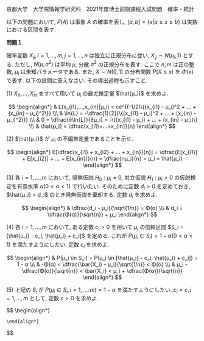 京都大学　大学院情報学研究科　2021年度博士前期課程入試問題　確率・統計

以下の問題において, $P(A)$ は事象 $A$ の確率を表し, $[a,b] = \{x| a \le x \le b\}$ は実数における区間を表す.

**問題１**

確率変数 $X_{ij}, i = 1,...,m, j = 1,...,n$ は独立に正規分布に従い, $X_{ij} \sim N(μ_i, 1)$ とする. ただし, $N(μ, σ^2)$ は平均 $μ$, 分散 $σ^2$ の正規分布を表す. ここで $n,m$ は正の整数, $μ_i$ は未知パラメータである. また, $X \sim N(0,1)$ の分布関数 $P(X \le x)$ を $Φ(x)$ で表す. 以下の設問に答えなさい. その導出過程も示すこと.

(1) $X_{i1},...,X_{in}$ をすべて用いて $μ_i$ の最尤推定量 $\hat{μ_i}$ を求めよ.

$$
    \begin{align*}
        & L(x_{i1},...,x_{in}|μ_i) = ce^{(-1/2)\{(x_{i1} - μ_i)^2 + ... + (x_{in} - μ_i)^2\}} \\\
        & \ln{L} = -\dfrac{1}{2}{\{(x_{i1} - μ_i)^2 + ... + (x_{in} - μ_i)^2\}} \\\
        & 0 = \dfrac{∂\ln{L}}{∂μ_i} = -\{(x_{i1} - μ_i) + ... + (x_{in} - μ_i)\} \\\
        & \hat{μ_i} = \dfrac{x_{i1}+...+x_{in}}{n}
    \end{align*}
$$

(2) $\hat{μ_i}$ が $μ_i$ の不偏推定量であることを示せ.

$$
    \begin{align*}
        E[\dfrac{x_{i1} + x_{i2} + ... + x_{in}}{n}] = \dfrac{E[x_{i1}] + E[x_{i2}] + ... + E[x_{in}]}{n} = \dfrac{nμ_i}{n} = μ_i = \hat{μ_i}
    \end{align*}
$$

(3) 各 $i = 1,...,m$ において, 帰無仮説 $H_0: μ_i = 0$, 対立仮説 $H_1: μ_i > 0$ の仮説検定を有意水準 $α(0 < α < 1)$ で行いたい. そのために定数 $d_i > 0$ を定めておき, $\hat{μ_i} > d_i$ のとき帰無仮説を棄却する. 定数 $d_i$ を求めよ.

$$
    \begin{align*}
        & \dfrac{d_i - μ_i}{\sqrt{1/n}} = Φ(α) \\\
        & d_i = \dfrac{Φ(α)}{\sqrt{n}} + μ_i
    \end{align*}
$$

(4) 各 $i = 1,..., m$ において, ある定数 $c_i > 0$ を用いて $μ_i$ の信頼区間 $S_i = [\hat{μ_i} - c_i, \hat{μ_i} + c_i]$ を定める. これが $P(μ_i \in S_i) = 1 - α(0 < α < 1)$ を満たすようにしたい. 定数 $c_i$ を求めよ.

$$
    \begin{align*}
        & P(μ_i \in S_i) = P(μ_i \in [\hat{μ_i} - c_i, \hat{μ_i} + c_i]) = 1 - α \\\
        & -Φ(α) < \dfrac{\bar{X_i} - μ_i}{\sqrt{1/n}} < Φ(α) \\\
        & μ_i - \dfrac{Φ(α)}{\sqrt{n}} < \bar{X_i} < μ_i + \dfrac{Φ(α)}{\sqrt{n}} 
    \end{align*}
$$

(5) 上記の $S_i$ が $P(μ_i \in S_i, i = 1,...,m) = 1 - α$ を満たすようにしたい. $c_i = c, i = 1,...,m$ として, 定数 $c > 0$ を求めよ.

$$
    \begin{align*}
        
    \end{align*}
$$